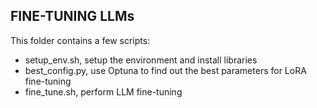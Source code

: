 ## FINE-TUNING LLMs ###
This folder contains a few scripts:
- setup_env.sh, setup the environment and install libraries
- best_config.py, use Optuna to find out the best parameters for LoRA fine-tuning
- fine_tune.sh, perform LLM fine-tuning